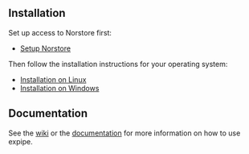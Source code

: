 ## Installation

Set up access to Norstore first:

- [Setup Norstore](https://github.com/CINPLA/expipe/wiki/Setup-Norstore)

Then follow the installation instructions for your operating system:

- [Installation on Linux](https://github.com/CINPLA/expipe/wiki/Installation-on-Linux)
- [Installation on Windows](https://github.com/CINPLA/expipe/wiki/Installation-on-Windows)

## Documentation

See the [wiki](https://github.com/CINPLA/expipe-plugin-cinpla/wiki/) or the [documentation](http://expipe-plugin-cinpla.readthedocs.io/en/latest/) 
for more information on how to use expipe.
